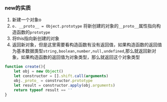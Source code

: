 ### new的实质

1. 新建一个对象o
2. `o. __proto__ = Object.prototype` 将新创建的对象的`__proto__`属性指向构造函数的`prototype`
3. 将this指向新创建的对象
4. 返回新对象，但是这里需要看构造函数有没有返回值，如果构造函数的返回值为基本数据类型`string,boolean,number,null,undefined`,那么就返回新对象，如果构造函数的返回值为对象类型，那么就返回这个对象类型



```js
function create(){
    let obj = new Object()
    let constructor = [].shift.call(arguments)
    obj._proto_ = constructor.prototype
    let result = constructor.apply(obj.arguments)
    return typeof result == ''
}
```

